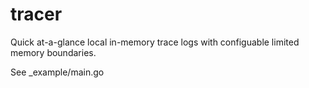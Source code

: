 # tracer

Quick at-a-glance local in-memory trace logs with configuable limited memory boundaries.

See _example/main.go
